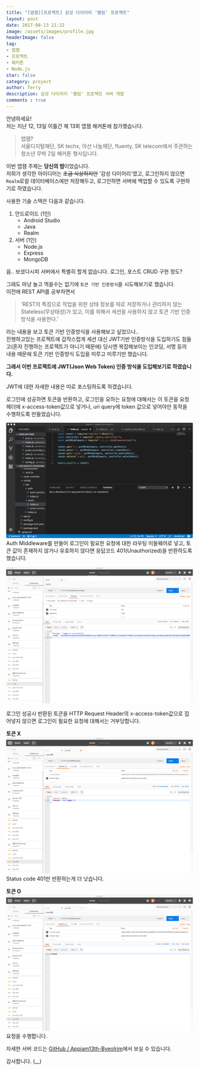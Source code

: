 ```yaml
---
title: "[앱잼][프로젝트] 감성 다이어리 '별림' 프로젝트"
layout: post
date: 2017-08-13 21:22
image: /assets/images/profile.jpg
headerImage: false
tag:
- 앱잼
- 프로젝트
- 해커톤
- Node.js
star: false
category: project
author: Terry
description: 감성 다이어리 '별림' 프로젝트 서버 개발
comments : true
---
```

안녕하세요!  
저는 지난 12, 13일 이틀간 제 13회 앱잼 해커톤에 참가했습니다.  
> 앱잼?  
> 서울디지털재단, SK techx, 아산 나눔재단, fluenty, SK telecom에서 주관하는 청소년 무박 2일 해커톤 행사입니다.  
  
이번 앱잼 주제는 **당신의 밤**이었습니다.  
저희가 생각한 아이디어는 ~~조금 식상하지만~~ '감성 다이어리'였고, 로그인하지 않으면 `Realm`로컬 데이터베이스에만 저장해두고, 로그인하면 서버에 백업할 수 있도록 구현하기로 하였습니다.    
  
사용한 기술 스택은 다음과 같습니다.
1. 안드로이드 (1인)  
    - Android Studio  
    - Java  
    - Realm    
2. 서버 (1인)  
    - Node.js  
    - Express  
    - MongoDB

음.. 보셨다시피 서버에서 특별히 할게 없습니다. 로그인, 포스트 CRUD 구현 정도?  
  
그래도 마냥 놀고 먹을수는 없기에 `토큰 기반 인증방식`을 시도해보기로 했습니다.  
이전에 REST API를 공부하면서 
> 'REST의 특징으로 작업을 위한 상태 정보를 따로 저장하거나 관리하지 않는 Stateless(무상태성)가 있고, 이를 위해서 세션을 사용하지 않고 토큰 기반 인증방식을 사용한다.'  

라는 내용을 보고 토큰 기반 인증방식을 사용해보고 싶었으나..  
진행하고있는 프로젝트에 갑작스럽게 세션 대신 JWT기반 인증방식을 도입하기도 힘들고(혼자 진행하는 프로젝트가 아니기 때문에) 당시엔 복잡해보이는 인코딩, 서명 등의 내용 때문에 토큰 기반 인증방식 도입을 미루고 미루기만 했습니다.  
  
**그래서 이번 프로젝트에 JWT(Json Web Token) 인증 방식을 도입해보기로 하였습니다.**  
  
JWT에 대한 자세한 내용은 따로 포스팅하도록 하겠습니다.  
  
로그인에 성공하면 토큰을 반환하고, 로그인을 요하는 요청에 대해서는 이 토큰을 요청헤더에 x-access-token값으로 넣거나, uri query에 token 값으로 넣어야만 동작을 수행하도록 만들었습니다.

![Auth Middleware](../assets/images/postresources/2017-08-13-Appjam/authMiddleware.png)  
Auth Middleware를 만들어 로그인이 필요한 요청에 대한 라우팅 미들웨어로 넣고, 토큰 값이 존재하지 않거나 유효하지 않다면 응답코드 401(Unauthorized)을 반환하도록 했습니다.

![JWT 로그인 토큰 반환](../assets/images/postresources/2017-08-13-Appjam/login-jwt-token.png)

로그인 성공시 반환된 토큰을 HTTP Request Header의 x-access-token값으로 집어넣지 않으면 로그인이 필요한 요청에 대해서는 거부당합니다.  

**토큰 X**  
![헤더에 토큰을 넣지 않았을 때](../assets/images/postresources/2017-08-13-Appjam/Unathorized.png)  
Status code 401만 반환하는게 더 낫습니다.  
  
**토큰 O**  
![헤더에 토큰을 넣었을 때](../assets/images/postresources/2017-08-13-Appjam/Created.png)  
요청을 수행합니다.  
  
자세한 서버 코드는 [GitHub / Appjam13th-Byeolrim](https://github.com/Nooheat/Appjam13th-Byeolrim)에서 보실 수 있습니다.  
  
감사합니다. (__)







